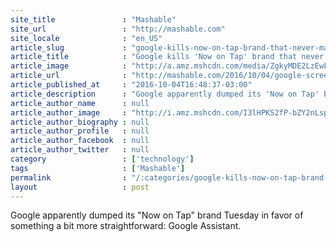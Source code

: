 ```yaml
---
site_title               : "Mashable"
site_url                 : "http://mashable.com"
site_locale              : "en_US"
article_slug             : "google-kills-now-on-tap-brand-that-never-made-much-sense-anyway"
article_title            : "Google kills 'Now on Tap' brand that never made much sense, anyway"
article_image            : "http://a.amz.mshcdn.com/media/ZgkyMDE2LzEwLzA0L2MyLzY3YzlkNTUzNDIyZjQ0ZWJiYTZiYjUwY2NjZjM0NTVkLjczNDdhLnBuZwpwCXRodW1iCTEyMDB4NjMwCmUJanBn/3dd2098c/528/67c9d553422f44ebba6bb50cccf3455d.jpg"
article_url              : "http://mashable.com/2016/10/04/google-screen-search/"
article_published_at     : "2016-10-04T16:48:37-03:00"
article_description      : "Google apparently dumped its 'Now on Tap' brand Tuesday in favor of something a bit more straightforward: Google Assistant."
article_author_name      : null
article_author_image     : "http://i.amz.mshcdn.com/I3lHPKS2fP-bZY2nLspB6vFqpVE=/90x90/2016%2F09%2F16%2F16%2Fhttpi.amz.mshcdn.comHORIoaoYBZw5pj5YsWmflmgt7s250x2.3f7b0.jpg"
article_author_biography : null
article_author_profile   : null
article_author_facebook  : null
article_author_twitter   : null
category                 : ['technology']
tags                     : ['Mashable']
permalink                : "/:categories/google-kills-now-on-tap-brand-that-never-made-much-sense-anyway/"
layout                   : post
---
```


Google apparently dumped its "Now on Tap" brand Tuesday in favor of something a bit more straightforward: Google Assistant.

